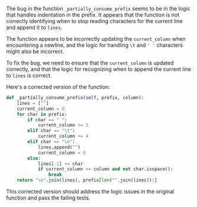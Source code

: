 The bug in the function `_partially_consume_prefix` seems to be in the logic that handles indentation in the prefix. It appears that the function is not correctly identifying when to stop reading characters for the current line and append it to `lines`.

The function appears to be incorrectly updating the `current_column` when encountering a newline, and the logic for handling `\t` and `' '` characters might also be incorrect.

To fix the bug, we need to ensure that the `current_column` is updated correctly, and that the logic for recognizing when to append the current line to `lines` is correct.

Here's a corrected version of the function:

```python
def _partially_consume_prefix(self, prefix, column):
    lines = [""]
    current_column = 0
    for char in prefix:
        if char == " ":
            current_column += 1
        elif char == "\t":
            current_column += 4
        elif char == "\n":
            lines.append("")
            current_column = 0
        else:
            lines[-1] += char
            if current_column >= column and not char.isspace():
                break
    return "\n".join(lines), prefix[len("".join(lines)):]
```

This corrected version should address the logic issues in the original function and pass the failing tests.